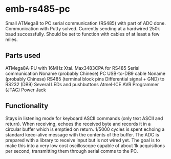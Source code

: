 # emb-rs485-pc
Small ATMega8 to PC serial communication (RS485) with part of ADC done. Communication with Putty solved. Currently sending at a hardwired 250k baud successfully. Should be set to function with cables of at least a few miles.

## Parts used
ATMega8A-PU with 16MHz Xtal.
Max3483CPA for RS485 Serial communication
Noname (probably Chinese) PC USB-to-DB9 cable
Noname (probably Chinese) RS485 (terminal block pins Differential signal + GND) to RS232 (DB9)
Several LEDs and pushbuttons
Atmel-ICE AVR Programmer (JTAG)
Power Jack

## Functionality
Stays in listening mode for keyboard ASCII commands (only text ASCII and return). When receiving, echoes the received byte and records it in a circular buffer which is emptied on return. 1/5000 cycles is spent echoing a standard keeo-alive message with the contents of the buffer. The ADC is prepared with a library to receive input but is not wired yet. The goal is to make this into a very low cost oscilloscope capable of about 1k acquisitions per second, transmitting them through serial comms to the PC.
